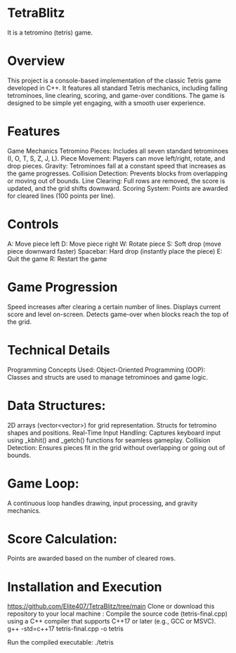 # TetraBlitz
It is a tetromino (tetris) game.

# Overview
This project is a console-based implementation of the classic Tetris game developed in C++. It features all standard Tetris mechanics, including falling tetrominoes, line clearing, scoring, and game-over conditions. The game is designed to be simple yet engaging, with a smooth user experience.


# Features
Game Mechanics
Tetromino Pieces: Includes all seven standard tetrominoes (I, O, T, S, Z, J, L).
Piece Movement: Players can move left/right, rotate, and drop pieces.
Gravity: Tetrominoes fall at a constant speed that increases as the game progresses.
Collision Detection: Prevents blocks from overlapping or moving out of bounds.
Line Clearing: Full rows are removed, the score is updated, and the grid shifts downward.
Scoring System: Points are awarded for cleared lines (100 points per line).

# Controls
A: Move piece left
D: Move piece right
W: Rotate piece
S: Soft drop (move piece downward faster)
Spacebar: Hard drop (instantly place the piece)
E: Quit the game
R: Restart the game

# Game Progression
Speed increases after clearing a certain number of lines.
Displays current score and level on-screen.
Detects game-over when blocks reach the top of the grid.

# Technical Details
Programming Concepts Used:
Object-Oriented Programming (OOP): Classes and structs are used to manage tetrominoes and game logic.

# Data Structures:
2D arrays (vector<vector<int>>) for grid representation.
Structs for tetromino shapes and positions.
Real-Time Input Handling: Captures keyboard input using _kbhit() and _getch() functions for seamless gameplay.
Collision Detection: Ensures pieces fit in the grid without overlapping or going out of bounds.

# Game Loop:

A continuous loop handles drawing, input processing, and gravity mechanics.

# Score Calculation:
Points are awarded based on the number of cleared rows.

# Installation and Execution
https://github.com/Elite407/TetraBlitz/tree/main
Clone or download this repository to your local machine :
Compile the source code (tetris-final.cpp) using a C++ compiler that supports C++17 or later (e.g., GCC or MSVC).
g++ -std=c++17 tetris-final.cpp -o tetris

Run the compiled executable:
./tetris


